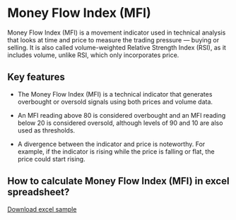 # Money Flow Index (MFI)
 Money Flow Index (MFI) is a movement indicator used in technical analysis that looks at time and price to measure the trading pressure — buying or selling. It is also called volume-weighted Relative Strength Index (RSI), as it includes volume, unlike RSI, which only incorporates price.

## Key features

- The Money Flow Index (MFI) is a technical indicator that generates overbought or oversold signals using both prices and volume data.

- An MFI reading above 80 is considered overbought and an MFI reading below 20 is considered oversold, although levels of 90 and 10 are also used as thresholds.

- A divergence between the indicator and price is noteworthy. For example, if the indicator is rising while the price is falling or flat, the price could start rising.

## How to calculate Money Flow Index (MFI) in excel spreadsheet?

[Download excel sample](../tests/mfi/MoneyFlowIndex.xlsm)